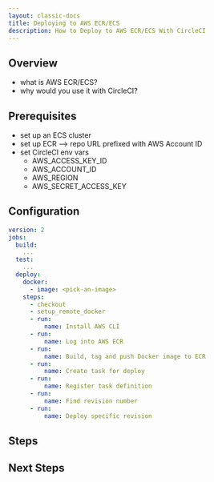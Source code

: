 ```yaml
---
layout: classic-docs
title: Deploying to AWS ECR/ECS
description: How to Deploy to AWS ECR/ECS With CircleCI
---
```


## Overview

- what is AWS ECR/ECS?
- why would you use it with CircleCI?

## Prerequisites

- set up an ECS cluster
- set up ECR --> repo URL prefixed with AWS Account ID
- set CircleCI env vars
  - AWS_ACCESS_KEY_ID
  - AWS_ACCOUNT_ID
  - AWS_REGION
  - AWS_SECRET_ACCESS_KEY

## Configuration

```yaml
version: 2
jobs:
  build:
    ...
  test:
    ...
  deploy:
    docker:
      - image: <pick-an-image>
    steps:
      - checkout
      - setup_remote_docker
      - run:
          name: Install AWS CLI
      - run:
          name: Log into AWS ECR
      - run:
          name: Build, tag and push Docker image to ECR
      - run:
          name: Create task for deploy
      - run:
          name: Register task definition
      - run:
          name: Find revision number
      - run:
          name: Deploy specific revision
```

## Steps

## Next Steps
